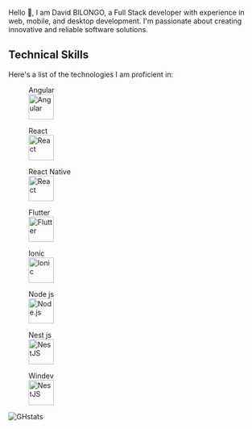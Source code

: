 Hello 👋, I am David BILONGO, a Full Stack developer with experience in web, mobile, and desktop development. I'm passionate about creating innovative and reliable software solutions.

## Technical Skills
Here's a list of the technologies I am proficient in:
<div>
  <figure>
    <figcaption>Angular</figcaption>
  <img src="https://angular.io/assets/images/logos/angular/angular.png" alt="Angular" width="50" height="50">
 </figure>
   <figure>
       <figcaption>React</figcaption>
 <img src="https://upload.wikimedia.org/wikipedia/commons/a/a7/React-icon.svg" alt="React" width="50" height="50">
 
 </figure>
   <figure>
     <figcaption>React Native</figcaption>
 <img src="https://upload.wikimedia.org/wikipedia/commons/a/a7/React-icon.svg" alt="React" width="50" height="50">
   
 </figure>
 <figure>
    <figcaption>Flutter</figcaption>
  <img src="https://static-00.iconduck.com/assets.00/flutter-icon-1651x2048-ojswpayr.png" alt="Flutter" width="50" height="50">
  
 </figure>
 <figure>
    <figcaption>Ionic</figcaption>
  <img src="https://static-00.iconduck.com/assets.00/ionic-icon-2048x2048-5z7cejbj.png" alt="Ionic" width="50" height="50">
  
 </figure>

 
 <figure>
    <figcaption>Node js</figcaption>
 <img src="https://upload.wikimedia.org/wikipedia/commons/d/d9/Node.js_logo.svg" alt="Node.js" width="50" height="50">
  
 </figure>
 
 <figure>
    <figcaption>Nest js</figcaption>
 <img src="https://upload.wikimedia.org/wikipedia/commons/a/a8/NestJS.svg" alt="NestJS" width="50" height="50">
  
 </figure>

  <figure>
    <figcaption>Windev</figcaption>
 <img src="https://asset.brandfetch.io/idD-m4ly_-/idG6kmmWN2.png" alt="NestJS" width="50" height="50">
  
 </figure>
</div>


![GHstats](https://github-readme-stats.vercel.app/api?username=Bilongodavid&show_icons=true&theme=radical)

